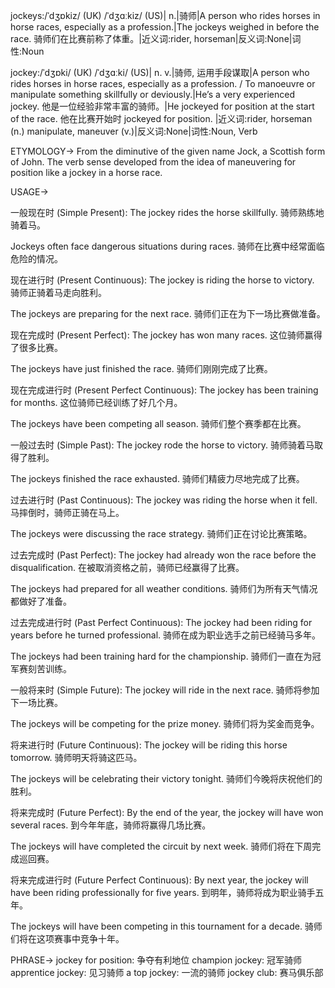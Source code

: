 jockeys:/ˈdʒɒkiz/ (UK) /ˈdʒɑːkiz/ (US)| n.|骑师|A person who rides horses in horse races, especially as a profession.|The jockeys weighed in before the race. 骑师们在比赛前称了体重。|近义词:rider, horseman|反义词:None|词性:Noun

jockey:/ˈdʒɒki/ (UK) /ˈdʒɑːki/ (US)| n.  v.|骑师, 运用手段谋取|A person who rides horses in horse races, especially as a profession. / To manoeuvre or manipulate something skillfully or deviously.|He’s a very experienced jockey. 他是一位经验非常丰富的骑师。|He jockeyed for position at the start of the race. 他在比赛开始时 jockeyed for position. |近义词:rider, horseman (n.) manipulate, maneuver (v.)|反义词:None|词性:Noun, Verb


ETYMOLOGY->
From the diminutive of the given name Jock, a Scottish form of John.  The verb sense developed from the idea of maneuvering for position like a jockey in a horse race.

USAGE->

一般现在时 (Simple Present):
The jockey rides the horse skillfully.  骑师熟练地骑着马。

Jockeys often face dangerous situations during races.  骑师在比赛中经常面临危险的情况。


现在进行时 (Present Continuous):
The jockey is riding the horse to victory.  骑师正骑着马走向胜利。

The jockeys are preparing for the next race.  骑师们正在为下一场比赛做准备。


现在完成时 (Present Perfect):
The jockey has won many races.  这位骑师赢得了很多比赛。

The jockeys have just finished the race.  骑师们刚刚完成了比赛。


现在完成进行时 (Present Perfect Continuous):
The jockey has been training for months.  这位骑师已经训练了好几个月。

The jockeys have been competing all season.  骑师们整个赛季都在比赛。


一般过去时 (Simple Past):
The jockey rode the horse to victory.  骑师骑着马取得了胜利。

The jockeys finished the race exhausted.  骑师们精疲力尽地完成了比赛。


过去进行时 (Past Continuous):
The jockey was riding the horse when it fell.  马摔倒时，骑师正骑在马上。

The jockeys were discussing the race strategy.  骑师们正在讨论比赛策略。


过去完成时 (Past Perfect):
The jockey had already won the race before the disqualification.  在被取消资格之前，骑师已经赢得了比赛。

The jockeys had prepared for all weather conditions.  骑师们为所有天气情况都做好了准备。


过去完成进行时 (Past Perfect Continuous):
The jockey had been riding for years before he turned professional.  骑师在成为职业选手之前已经骑马多年。

The jockeys had been training hard for the championship.  骑师们一直在为冠军赛刻苦训练。


一般将来时 (Simple Future):
The jockey will ride in the next race.  骑师将参加下一场比赛。

The jockeys will be competing for the prize money.  骑师们将为奖金而竞争。


将来进行时 (Future Continuous):
The jockey will be riding this horse tomorrow.  骑师明天将骑这匹马。

The jockeys will be celebrating their victory tonight.  骑师们今晚将庆祝他们的胜利。


将来完成时 (Future Perfect):
By the end of the year, the jockey will have won several races.  到今年年底，骑师将赢得几场比赛。

The jockeys will have completed the circuit by next week.  骑师们将在下周完成巡回赛。


将来完成进行时 (Future Perfect Continuous):
By next year, the jockey will have been riding professionally for five years.  到明年，骑师将成为职业骑手五年。

The jockeys will have been competing in this tournament for a decade.  骑师们将在这项赛事中竞争十年。


PHRASE->
jockey for position: 争夺有利地位
champion jockey: 冠军骑师
apprentice jockey:  见习骑师
a top jockey: 一流的骑师
jockey club: 赛马俱乐部
